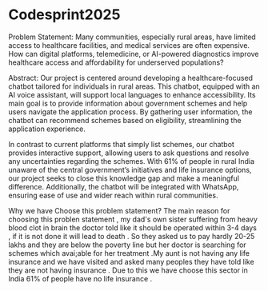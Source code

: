 # Codesprint2025

Problem Statement: Many communities, especially rural areas, have limited access to healthcare facilities, and medical services are often expensive. How can digital platforms, telemedicine, or AI-powered diagnostics improve healthcare access and affordability for underserved populations?

Abstract:
Our project is centered around developing a healthcare-focused chatbot tailored for individuals in rural areas. This chatbot, equipped with an AI voice assistant, will support local languages to enhance accessibility. Its main goal is to provide information about government schemes and help users navigate the application process. By gathering user information, the chatbot can recommend schemes based on eligibility, streamlining the application experience.

In contrast to current platforms that simply list schemes, our chatbot provides interactive support, allowing users to ask questions and resolve any uncertainties regarding the schemes. With 61% of people in rural India unaware of the central government’s initiatives and life insurance options, our project seeks to close this knowledge gap and make a meaningful difference. Additionally, the chatbot will be integrated with WhatsApp, ensuring ease of use and wider reach within rural communities.

Why we have Choose this problem statement?
   The main reason for choosing this problen statement  , my dad's own sister suffering from heavy blood clot in brain the doctor told like it should be operated within 3-4 days , if it is not done it will lead to death . So they asked us to pay hardly 20-25 lakhs and they are below the poverty line but her doctor is searching for schemes which avai;able for her treatment  .My aunt is not having any life insurance and we have visited   and asked many peoples they have told like they are not having insurance . Due to this we have choose this sector in India 61% of people have no life insurance .
   
